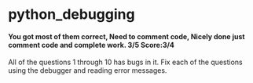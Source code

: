 # python_debugging
#### You got most of them correct, Need to comment code, Nicely done just comment code and complete work. 3/5 Score:3/4
All of the questions 1 through 10 has bugs in it. Fix each of the questions using the debugger and reading error messages.
